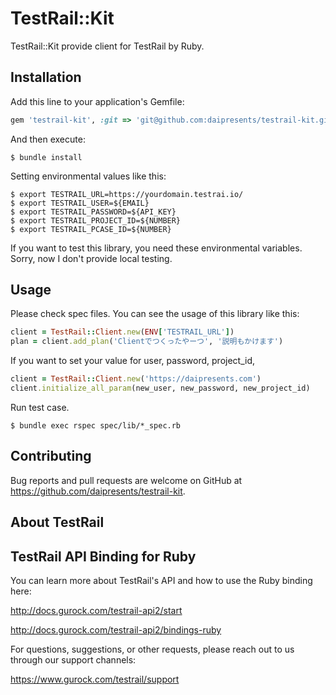 # TestRail::Kit

TestRail::Kit provide client for TestRail by Ruby.

## Installation

Add this line to your application's Gemfile:

```ruby
gem 'testrail-kit', :git => 'git@github.com:daipresents/testrail-kit.git'
```

And then execute:

    $ bundle install


Setting environmental values like this:

```
$ export TESTRAIL_URL=https://yourdomain.testrai.io/
$ export TESTRAIL_USER=${EMAIL}
$ export TESTRAIL_PASSWORD=${API_KEY}
$ export TESTRAIL_PROJECT_ID=${NUMBER}
$ export TESTRAIL_PCASE_ID=${NUMBER}
```

If you want to test this library, you need these environmental variables. Sorry, now I don't provide local testing.

## Usage

Please check spec files. You can see the usage of this library like this:

```ruby
client = TestRail::Client.new(ENV['TESTRAIL_URL'])
plan = client.add_plan('Clientでつくったやーつ', '説明もかけます')
```

If you want to set your value for user, password, project_id, 

```ruby
client = TestRail::Client.new('https://daipresents.com')
client.initialize_all_param(new_user, new_password, new_project_id)
```

Run test case.

```
$ bundle exec rspec spec/lib/*_spec.rb
```

## Contributing

Bug reports and pull requests are welcome on GitHub at https://github.com/daipresents/testrail-kit.

## About TestRail

TestRail API Binding for Ruby
-----------------------------
 
You can learn more about TestRail's API and how to use the Ruby binding here:

http://docs.gurock.com/testrail-api2/start

http://docs.gurock.com/testrail-api2/bindings-ruby


For questions, suggestions, or other requests, please reach out to us through our support channels:

https://www.gurock.com/testrail/support
